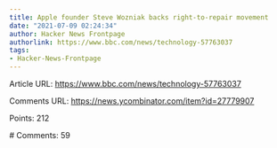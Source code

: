 ```yaml
---
title: Apple founder Steve Wozniak backs right-to-repair movement
date: "2021-07-09 02:24:34"
author: Hacker News Frontpage
authorlink: https://www.bbc.com/news/technology-57763037
tags:
- Hacker-News-Frontpage
---
```


<p>Article URL: <a href="https://www.bbc.com/news/technology-57763037">https://www.bbc.com/news/technology-57763037</a></p>
<p>Comments URL: <a href="https://news.ycombinator.com/item?id=27779907">https://news.ycombinator.com/item?id=27779907</a></p>
<p>Points: 212</p>
<p># Comments: 59</p>
